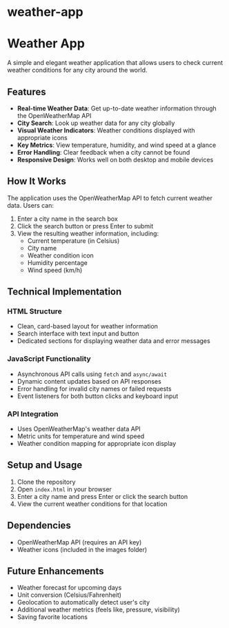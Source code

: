 # weather-app

# Weather App

A simple and elegant weather application that allows users to check current weather conditions for any city around the world.

## Features

- **Real-time Weather Data**: Get up-to-date weather information through the OpenWeatherMap API
- **City Search**: Look up weather data for any city globally
- **Visual Weather Indicators**: Weather conditions displayed with appropriate icons
- **Key Metrics**: View temperature, humidity, and wind speed at a glance
- **Error Handling**: Clear feedback when a city cannot be found
- **Responsive Design**: Works well on both desktop and mobile devices

## How It Works

The application uses the OpenWeatherMap API to fetch current weather data. Users can:

1. Enter a city name in the search box
2. Click the search button or press Enter to submit
3. View the resulting weather information, including:
   - Current temperature (in Celsius)
   - City name
   - Weather condition icon
   - Humidity percentage
   - Wind speed (km/h)

## Technical Implementation

### HTML Structure

- Clean, card-based layout for weather information
- Search interface with text input and button
- Dedicated sections for displaying weather data and error messages

### JavaScript Functionality

- Asynchronous API calls using `fetch` and `async/await`
- Dynamic content updates based on API responses
- Error handling for invalid city names or failed requests
- Event listeners for both button clicks and keyboard input

### API Integration

- Uses OpenWeatherMap's weather data API
- Metric units for temperature and wind speed
- Weather condition mapping for appropriate icon display

## Setup and Usage

1. Clone the repository
2. Open `index.html` in your browser
3. Enter a city name and press Enter or click the search button
4. View the current weather conditions for that location

## Dependencies

- OpenWeatherMap API (requires an API key)
- Weather icons (included in the images folder)

## Future Enhancements

- Weather forecast for upcoming days
- Unit conversion (Celsius/Fahrenheit)
- Geolocation to automatically detect user's city
- Additional weather metrics (feels like, pressure, visibility)
- Saving favorite locations
